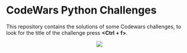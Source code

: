 # CodeWars Python Challenges
This repository contains the solutions of some Codewars challenges, to look for the title of the challenge press **<Ctrl + f>**.

<div style="text-align:center"><img src ="![screen-shot-2016-03-28-at-7 51 42-am-288x300](https://user-images.githubusercontent.com/20237313/43472034-596ff6dc-94e4-11e8-8dec-834da3c9ce72.png)
" /></div>
